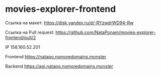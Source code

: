 # movies-explorer-frontend
Cсылка на макет: https://disk.yandex.ru/d/-RYzwdrWD94-Rw

Ссылка на Pull request: https://github.com/NataPonam/movies-explorer-frontend/pull/2

IP 158.160.52.201

Frontend https://natapo.nomoredomains.monster

Backend https://api.natapo.nomoredomains.monster